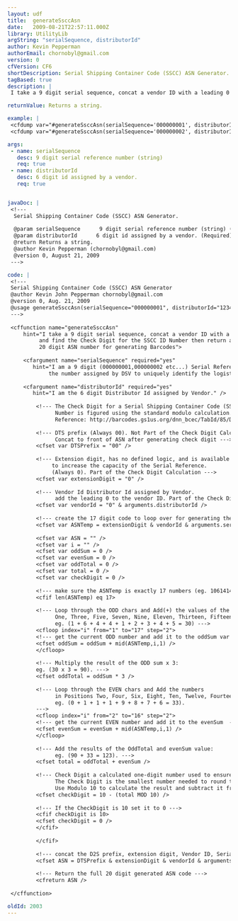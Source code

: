 ```yaml
---
layout: udf
title:  generateSsccAsn
date:   2009-08-21T22:57:11.000Z
library: UtilityLib
argString: "serialSequence, distributorId"
author: Kevin Pepperman
authorEmail: chornobyl@gmail.com
version: 0
cfVersion: CF6
shortDescription: Serial Shipping Container Code (SSCC) ASN Generator.
tagBased: true
description: |
 I take a 9 digit serial sequence, concat a vendor ID with a leading 0 and find the Check Digit for the SSCC ID Number then return a complete 20 digit ASN number for generating Barcodes.

returnValue: Returns a string.

example: |
 <cfdump var="#generateSsccAsn(serialSequence='000000001', distributorId='123456')#" />
 <cfdump var="#generateSsccAsn(serialSequence='000000002', distributorId='123456')#" />

args:
 - name: serialSequence
   desc: 9 digit serial reference number (string)
   req: true
 - name: distributorId
   desc: 6 digit id assigned by a vendor.
   req: true


javaDoc: |
 <!---
  Serial Shipping Container Code (SSCC) ASN Generator.
  
  @param serialSequence      9 digit serial reference number (string) (Required)
  @param distributorId      6 digit id assigned by a vendor. (Required)
  @return Returns a string. 
  @author Kevin Pepperman (chornobyl@gmail.com) 
  @version 0, August 21, 2009 
 --->

code: |
 <!---
 Serial Shipping Container Code (SSCC) ASN Generator
 @author Kevin John Pepperman chornobyl@gmail.com
 @version 0, Aug. 21, 2009 
 @usage generateSsccAsn(serialSequence="000000001", distributorId="123456") returns 00001234560000000018
 --->
 
 <cffunction name="generateSsccAsn"
     hint="I take a 9 digit serial sequence, concat a vendor ID with a leading 0 
          and find the Check Digit for the SSCC ID Number then return a complete 
          20 digit ASN number for generating Barcodes">
     
     <cfargument name="serialSequence" required="yes"
        hint="I am a 9 digit (000000001,000000002 etc...) Serial Reference 
             the number assigned by DSV to uniquely identify the logistic unit." />
     
     <cfargument name="distributorId" required="yes"
        hint="I am the 6 digit Distributor Id assigned by Vendor." />      
     
         <!--- The Check Digit for a Serial Shipping Container Code (SSCC) 
               Number is figured using the standard modulo calculation.
               Reference: http://barcodes.gs1us.org/dnn_bcec/TabId/85/Default.aspx  --->
         
         <!--- DTS prefix (Always 00). Not Part of the Check Digit Calculation, 
               Concat to front of ASN after generating check digit --->
         <cfset var DTSPrefix = "00" />
         
         <!--- Extension digit, has no defined logic, and is available to the member company
              to increase the capacity of the Serial Reference.
              (Always 0). Part of the Check Digit Calculation --->
         <cfset var extensionDigit = "0" />
         
         <!--- Vendor Id Distributor Id assigned by Vendor.
               add the leading 0 to the vendor ID. Part of the Check Digit Calculation --->
         <cfset var vendorId = "0" & arguments.distributorId />
         
         <!--- create the 17 digit code to loop over for generating the check digit --->
         <cfset var ASNTemp = extensionDigit & vendorId & arguments.serialSequence />
         
         <cfset var ASN = "" />
         <cfset var i = "" />
         <cfset var oddSum = 0 />
         <cfset var evenSum = 0 />
         <cfset var oddTotal = 0 />
         <cfset var total = 0 />
         <cfset var checkDigit = 0 />
         
         <!--- make sure the ASNTemp is exactly 17 numbers (eg. 10614141192837465) --->
         <cfif len(ASNTemp) eq 17>
         
         <!--- Loop through the ODD chars and Add(+) the values of the numbers in Positions:
               One, Three, Five, Seven, Nine, Eleven, Thirteen, Fifteen, and Seventeen:
               eg. (1 + 6 + 4 + 4 + 1 + 2 + 3 + 4 + 5 = 30) --->
         <cfloop index="i" from="1" to="17" step="2">
         <!--- get the current ODD number and add it to the oddSum var  --->
         <cfset oddSum = oddSum + mid(ASNTemp,i,1) />
         </cfloop>
         
         <!--- Multiply the result of the ODD sum x 3:
         eg. (30 x 3 = 90). --->
         <cfset oddTotal = oddSum * 3 />
         
         <!--- Loop through the EVEN chars and Add the numbers 
               in Positions Two, Four, Six, Eight, Ten, Twelve, Fourteen, and Sixteen:
               eg. (0 + 1 + 1 + 1 + 9 + 8 + 7 + 6 = 33).
         --->
         <cfloop index="i" from="2" to="16" step="2">
         <!--- get the current EVEN number and add it to the evenSum  --->
         <cfset evenSum = evenSum + mid(ASNTemp,i,1) />
         </cfloop>
         
         <!--- Add the results of the OddTotal and evenSum value:
               eg. (90 + 33 = 123). --->
         <cfset total = oddTotal + evenSum />
         
         <!--- Check Digit a calculated one-digit number used to ensure data integrity as per UCC128 standards.
               The Check Digit is the smallest number needed to round the result of (oddTotal + evenSum) up to a multiple of 10
               Use Modulo 10 to calculate the result and subtract it from 10 to get the Check Digit--->
         <cfset checkDigit = 10 - (total MOD 10) />
         
         <!--- If the CheckDigit is 10 set it to 0 --->
         <cfif checkDigit is 10>
         <cfset checkDigit = 0 />
         </cfif>
         
         </cfif>
         
         <!--- concat the D2S prefix, extension digit, Vendor ID, Serial Sequence  and checkDigit --->
         <cfset ASN = DTSPrefix & extensionDigit & vendorId & arguments.serialSequence & checkDigit />
         
         <!--- Return the full 20 digit generated ASN code --->
         <cfreturn ASN />
 
 </cffunction>

oldId: 2003
---
```


